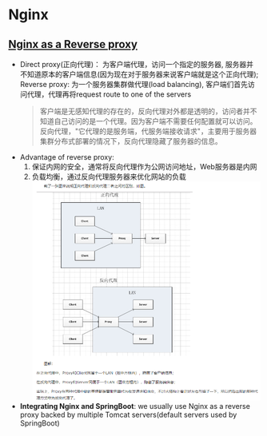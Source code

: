 # Nginx

## [Nginx as a Reverse proxy](https://www.cnblogs.com/wcwnina/p/8728391.html)
- Direct proxy(正向代理)： 为客户端代理，访问一个指定的服务器, 服务器并不知道原本的客户端信息(因为现在对于服务器来说客户端就是这个正向代理); Reverse proxy: 为一个服务器集群做代理(load balancing), 客户端们首先访问代理，代理再将request route to one of the servers
  > 客户端是无感知代理的存在的，反向代理对外都是透明的，访问者并不知道自己访问的是一个代理。因为客户端不需要任何配置就可以访问。反向代理，"它代理的是服务端，代服务端接收请求"，主要用于服务器集群分布式部署的情况下，反向代理隐藏了服务器的信息。
  >
- Advantage of reverse proxy:
  1. 保证内网的安全，通常将反向代理作为公网访问地址，Web服务器是内网
  2. 负载均衡，通过反向代理服务器来优化网站的负载
  ![](rsrc/nginx_reverse_proxy.png)
- **Integrating Nginx and SpringBoot**: we usually use Nginx as a reverse proxy backed by multiple Tomcat servers(default servers used by SpringBoot)